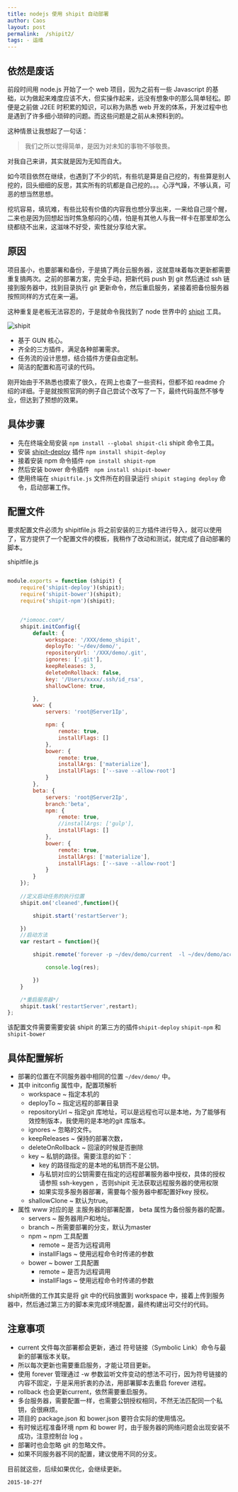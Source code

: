 ```yaml
---
title: nodejs 使用 shipit 自动部署
author: Caos
layout: post
permalink:  /shipit2/
tags: - 运维  
---
```


## 依然是废话

前段时间用 node.js 开始了一个 web 项目，因为之前有一些 Javascript 的基础，以为做起来难度应该不大，但实操作起来，远没有想象中的那么简单轻松。即便是之前做 J2EE 时积累的知识，可以称为熟悉 web  开发的体系，开发过程中也是遇到了许多细小琐碎的问题。而这些问题是之前从未预料到的。

<!--more-->


这种情景让我想起了一句话：

> 我们之所以觉得简单，是因为对未知的事物不够敬畏。

对我自己来讲，其实就是因为无知而自大。

如今项目依然在继续，也遇到了不少的坑，有些坑是算是自己挖的，有些算是别人挖的，回头细细的反思，其实所有的坑都是自己挖的。。。心浮气躁，不够认真，可恶的想当然思想。

挖坑容易，填坑难，有些比较有价值的内容我也想分享出来，一来给自己提个醒，二来也是因为回想起当时焦急郁闷的心情，怕是有其他人与我一样卡在那里却怎么绕都绕不出来，这滋味不好受，索性就分享给大家。

## 原因

项目虽小，也要部署和备份，于是搞了两台云服务器，这就意味着每次更新都需要重复搞两次。之前的部署方案，完全手动，把新代码 push 到 git 然后通过 ssh 链接到服务器中，找到目录执行 git 更新命令，然后重启服务，紧接着把备份服务器按照同样的方式在来一遍。

这种重复是老板无法容忍的，于是就命令我找到了 node 世界中的 [shipit][1] 工具。

![shipit][2]

 - 基于 GUN 核心。
 - 齐全的三方插件，满足各种部署需求。
 - 任务流的设计思想，结合插件方便自由定制。
 - 简洁的配置和高可读的代码。

刚开始由于不熟悉也摸索了很久，在网上也查了一些资料，但都不如 readme 介绍的详细。于是就按照官网的例子自己尝试个改写了一下，最终代码虽然不够专业，但达到了预想的效果。



## 具体步骤

 - 先在终端全局安装 `npm install --global shipit-cli` shipit 命令工具。
 - 安装 [shipit-deploy][3] 插件 `npm install shipit-deploy`
 - 接着安装 npm 命令插件 `npm install shipit-npm`
 - 然后安装 bower 命令插件 ` npm install shipit-bower`
 - 使用终端在 `shipitfile.js` 文件所在的目录运行 `shipit staging deploy` 命令，启动部署工作。


## 配置文件
要求配置文件必须为 shipitfile.js
将之前安装的三方插件进行导入，就可以使用了，官方提供了一个配置文件的模板，我稍作了改动和测试，就完成了自动部署的脚本。

shipitfile.js

```js

module.exports = function (shipit) {
    require('shipit-deploy')(shipit);
    require('shipit-bower')(shipit);
    require('shipit-npm')(shipit);


    /*iomooc.com*/
    shipit.initConfig({
        default: {
            workspace: '/XXX/demo_shipit',
            deployTo: '~/dev/demo/',
            repositoryUrl: '/XXX/demo/.git',
            ignores: ['.git'],
            keepReleases: 3,
            deleteOnRollback: false,
            key: '/Users/xxxx/.ssh/id_rsa',
            shallowClone: true,

        },
        www: {
            servers: 'root@Server1Ip',

            npm: {
                remote: true,
                installFlags: []
            },
            bower: {
                remote: true,
                installArgs: ['materialize'],
                installFlags: ['--save --allow-root']
            }
        },
        beta: {
            servers: 'root@Server2Ip',
            branch:'beta',
            npm: {
                remote: true,
                //installArgs: ['gulp'],
                installFlags: []
            },
            bower: {
                remote: true,
                installArgs: ['materialize'],
                installFlags: ['--save --allow-root']
            }
        }
    });
    
    //定义启动任务的执行位置
    shipit.on('cleaned',function(){

        shipit.start('restartServer');

    })
    //启动方法
    var restart = function(){

        shipit.remote('forever -p ~/dev/demo/current  -l ~/dev/demo/access.log -e ~/dev/demo/error.log -a  restart ~/dev/demo/current/bin/www').then(function(res){

            console.log(res);

        })
    }

    /*重启服务器*/
    shipit.task('restartServer',restart);
};

```



该配置文件需要需要安装 shipit 的第三方的插件`shipit-deploy`  `shipit-npm` 和 `shipit-bower`



## 具体配置解析


 - 部署的位置在不同服务器中相同的位置 `~/dev/demo/` 中。
 - 其中 initconfig 属性中，配置项解析
     - workspace ~ 指定本机的
     - deployTo ~ 指定远程的部署目录
     - repositoryUrl ~ 指定git 库地址，可以是远程也可以是本地，为了能够有效控制版本，我使用的是本地的git 库版本。
     - ignores ~ 忽略的文件。
     - keepReleases ~ 保持的部署次数，
     - deleteOnRollback ~ 回滚的时候是否删除
     - key ~ 私钥的路径。需要注意的如下：
        - key 的路径指定的是本地的私钥而不是公钥。
        - 与私钥对应的公钥需要在指定的远程部署服务器中授权，具体的授权请参照 ssh-keygen ，否则shipit 无法获取远程服务器的使用权限
        - 如果实现多服务器部署，需要每个服务器中都配置好key 授权。
     - shallowClone ~ 默认为true。
 - 属性 www 对应的是 主服务器的部署配置， beta 属性为备份服务器的配置。
    - servers ~ 服务器用户和地址。
    - branch ~ 所需要部署的分支，默认为master
    - npm ~ npm 工具配置
        - remote ~ 是否为远程调用
        - installFlags ~ 使用远程命令时传递的参数
    - bower ~ bower 工具配置
        - remote ~ 是否为远程调用
        - installFlags ~ 使用远程命令时传递的参数
     

shipit所做的工作其实是将 git 中的代码放置到 workspace 中，接着上传到服务器中，然后通过第三方的脚本来完成环境配置，最终构建出可交付的代码。

## 注意事项

 - current 文件每次部署都会更新，通过 符号链接（Symbolic Link）命令与最新的部署版本关联。
 - 所以每次更新也需要重启服务，才能让项目更新。
 - 使用 forever 管理通过 -w 参数监听文件变动的想法不可行，因为符号链接的内容不固定，于是采用折衷的办法，用部署脚本去重启 forever 进程。
 - rollback 也会更新current，依然需要重启服务。
 - 多台服务器，需要配置一样，也需要公钥授权相同，不然无法匹配同一个私钥，会很麻烦。
 - 项目的 package.json 和 bower.json 要符合实际的使用情况。
 - 有时候远程准备环境 npm 和 bower 时，由于服务器的网络问题会出现安装不成功，注意控制台 log 。
 - 部署时也会忽略 git 的忽略文件。
 - 如果不同服务器不同的配置，建议使用不同的分支。


目前就这些，后续如果优化，会继续更新。

`2015-10-27f`
 
  [1]: https://github.com/shipitjs/shipit
  [2]: https://cloud.githubusercontent.com/assets/266302/3756454/81df9f46-182e-11e4-9da6-b2c7a6b84136.png
  [3]: https://github.com/shipitjs/shipit-deploy
  [4]: https://github.com/shipitjs/shipit-deploy
